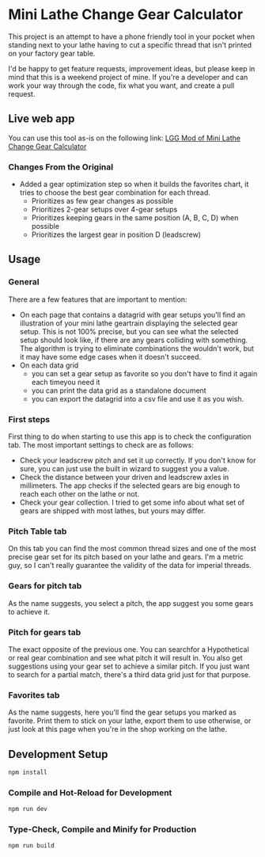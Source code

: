 # Mini Lathe Change Gear Calculator

This project is an attempt to have a phone friendly tool in your pocket when standing next to your lathe having to cut a specific thread that isn't printed on your factory gear table.

I'd be happy to get feature requests, improvement ideas, but please keep in mind that this is a weekend project of mine. If you're a developer and can work your way through the code, fix what you want, and create a pull request.

## Live web app

You can use this tool as-is on the following link:
[LGG Mod of Mini Lathe Change Gear Calculator](https://lgggreg.github.io/MiniLathe-GearCalc/)


### Changes From the Original
- Added a gear optimization step so when it builds the favorites chart, it tries to choose the best gear combination for each thread. 
  - Prioritizes as few gear changes as possible
  - Prioritizes 2-gear setups over 4-gear setups
  - Prioritizes keeping gears in the same position (A, B, C, D) when possible
  - Prioritizes the largest gear in position D (leadscrew)

## Usage

### General

There are a few features that are important to mention:

- On each page that contains a datagrid with gear setups you'll find an illustration of your mini lathe geartrain displaying the selected gear setup. This is not 100% precise, but you can see what the selected setup should look like, if there are any gears colliding with something. The algorithm is trying to eliminate combinations the wouldn't work, but it may have some edge cases when it doesn't succeed.
- On each data grid
  - you can set a gear setup as favorite so you don't have to find it again each timeyou need it
  - you can print the data grid as a standalone document
  - you can export the datagrid into a csv file and use it as you wish.

### First steps

First thing to do when starting to use this app is to check the configuration tab. The most important settings to check are as follows:

- Check your leadscrew pitch and set it up correctly. If you don't know for sure, you can just use the built in wizard to suggest you a value.
- Check the distance between your driven and leadscrew axles in millimeters. The app checks if the selected gears are big enough to reach each other on the lathe or not.
- Check your gear collection. I tried to get some info about what set of gears are shipped with most lathes, but yours may differ.

### Pitch Table tab

On this tab you can find the most common thread sizes and one of the most precise gear set for its pitch based on your lathe and gears. I'm a metric guy, so I can't really guarantee the validity of the data for imperial threads.

### Gears for pitch tab

As the name suggests, you select a pitch, the app suggest you some gears to achieve it.

### Pitch for gears tab

The exact opposite of the previous one.
You can searchfor a Hypothetical or real gear combination and see what pitch it will result in.
You also get suggestions using your gear set to achieve a similar pitch.
If you just want to search for a partial match, there's a third data grid just for that purpose.

### Favorites tab

As the name suggests, here you'll find the gear setups you marked as favorite. Print them to stick on your lathe, export them to use otherwise, or just look at this page when you're in the shop working on the lathe.

## Development Setup

```sh
npm install
```

### Compile and Hot-Reload for Development

```sh
npm run dev
```

### Type-Check, Compile and Minify for Production

```sh
npm run build
```
